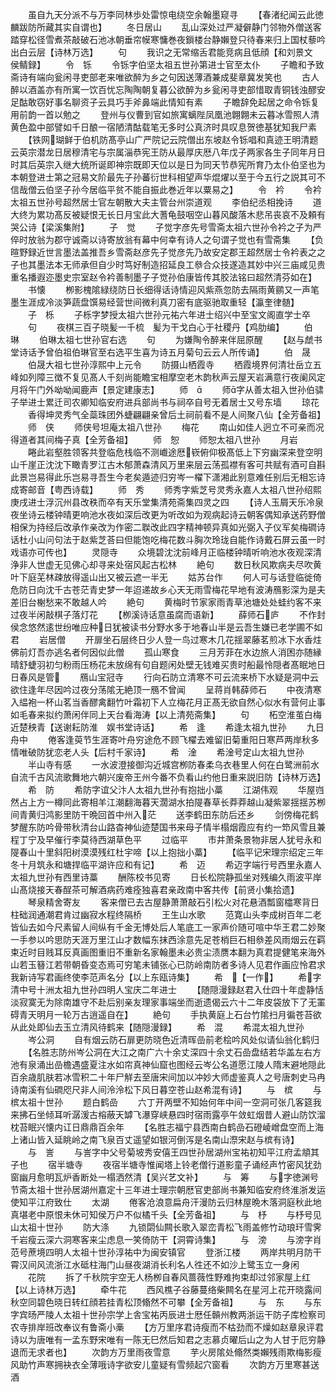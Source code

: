 <!-- { "loadSidebar": true } -->
　　虽自九天分派不与万李同林歩处雷惊电绕空余翰墨窥寻
　　【春渚纪闻云此徳麟跋防所藏其实自谓也】
　　冬日居山
　　乱山深处过严凝僻静门邻物外僧送客踏穿松径雪煮茶敲破石池冰朝垂帘幙寒慵巻夜鎻楼台静嬾登只待春来归上国杖藜吟出白云层【诗林万选】
　　句
　　我识之无常缩舌君能竞病且低顔【和刘景文　侯鲭録】
　　令　铄
　　令铄字伯坚太祖五世孙第进士官至太仆
　　子瞻和予致斋诗有端向瓮闲寻吏部老来唯欲醉为乡之句因送薄酒兼成斐章冀发笑也
　　古人醉以酒盖亦有所寓一饮百忧忘陶陶朝复暮公欲醉为乡瓮闲寻吏部惜取青铜钱浊醪安足酤敢窃好事名聊资子云具巧手斧鼻端此情知有素
　　子瞻辞免起居之命令铄复用前韵一首以勉之
　　登州与仪曹到官如旅寓螭陛凤凰池翺翺未云暮冰雪照人清黄色盈中部譬如千日酿一宿陋清酤载笔无多时公真济时具叹息贺徳基犹知我尸素
　　【铁网瑚鲜于伯机防髙亭山广严院记云院僧出东坡赵令铄唱和真迹王明清题云英宗潜龙日居穆清宅与宗属淄恭宪王防从最厚庆厯八年戊子两家各生子同年月日时其后英宗入继大统所诞即神宗既即天位以是日为同天节恭宪所育乃太仆伯坚也为本朝登进士第之冠易文阶最先子孙蕃衍世科相望声华焜燿以至于今五行之説其可不信哉僧云伯坚子孙今居临平贫不能自振此巻近年以粟易之】
　　令　衿
　　令衿太祖五世孙号超然居士官左朝散大夫主管台州崇道观
　　李伯纪丞相挽诗
　　道大终为累功髙反被疑恨无长日月宝此大蓍龟鼓咽空山暮风酸落木悲吊丧哀不及頼有哭公诗【梁溪集附】
　　子　觉
　　子觉字彦先号雪斋太祖六世孙令衿之子为严倅时放翁为郡守诚斋以诗寄放翁有幕中何幸有诗人之句谓子觉也有雪斋集
　　【负暄野録近世言墨法盖推吾乡雪斋赵彦先子觉彦先乃故安定郡王超然居士令衿表之之子也其墨法本无师承但自少时笃好制造招延良工叅合众技遂造其妙中兴三庙咸见贵重名播遐迩墨史宗室赵令衿善制墨子子觉孙伯康皆传其胶法铭曰超然清芬如在】
　　书懐
　　栁影槐隂緑绕防日长细得话诗情迎风紫燕忽防去隔雨黄鹂又一声笔墨生涯成冷淡笋蔬盘馔易经营世间微利真刀密有底驱驰取重轻【瀛奎律髄】
　　子　栎
　　子栎字梦授太祖六世孙元祐六年进士绍兴中至宝文阁直学士卒
　　句
　　夜棋三百子晓髪一千梳　髪为干戈白心于社稷丹【鸡肋编】
　　伯　琳
　　伯琳太祖七世孙官右选
　　句
　　为嫌陶令醉来伴屈原醒
　　【赵与虤书堂诗话予曾伯祖伯琳官至右选平生喜为诗五月菊句云云人所传诵】
　　伯　晟
　　伯晟大祖七世孙淳熙中上元令
　　防摄山栖霞寺
　　栖霞境界何清壮岳立五峰如列障三徴不复见髙人千刻尚能瞻宝相摩空老木韵秋声云屋天岩满意行夜阑风定月将午门外呦呦闻鹿声【景定建康志】
　　师　
　　师字从善太祖入世孙伯骕子举进士累迁司农卿知临安府进兵部尚书与祠卒自号无着居士又号东墙
　　琼花
　　香得坤灵秀气全蘂珠团外蜨翩翩亲曾后土祠前看不是人间聚八仙【全芳备祖】
　　师　侠
　　师侠号坦庵太祖八世孙
　　梅花
　　南山如佳人迥立不可亲而况得道者其间梅子真【全芳备祖】
　　师　恕
　　师恕太祖八世孙
　　月岩
　　睠此岩壑胜领客共登临危栈临不测巇途厯嵚俯仰极髙低上下穷幽深来登空明山千崖正沈沈下瞰青罗江古木郁萧森清风万里来层云荡孤襟有客可共赋有酒可自斟此景岂易得此乐岂易寻吾生今老矣遁迹归穷岑一櫂下潇湘此别意难任别后无相忘诗成寄邮音【粤西诗载】
　　师　秀
　　师秀字紫芝号灵秀永嘉人太祖八世孙绍熙庚戌进士浮沉州县改秩而卒有天乐堂集清苑斋集四灵之四
　　【诗人玉屑天乐冷泉夜坐诗云楼钟晴更响池水夜如深后改更为听改如为观病起诗云朝客偶知承送药野僧相保为持经后改承作亲改为作密二聫改此四字精神顿异真如光弼入子仪军矣梅磵诗话杜小山问句法于赵紫芝荅曰但能饱吃梅花数斗胸次玲珑自能作诗戴石屏云虽一时戏语亦可传也】
　　灵隠寺
　　众境碧沈沈前峰月正临楼钟晴听响池水夜观深清浄非人世虚无见佛心却寻来处宿风起古松林
　　絶句
　　数日秋风欺病夫尽吹黄叶下庭芜林疎放得遥山出又被云遮一半无
　　姑苏台作
　　何人可与话登临徙倚危防日向沈千古苍茫青史梦一年迢递故乡心天无雨雪梅花早地有波涛鴈影深为是夫差旧台榭愁来不敢越人吟
　　絶句
　　黄梅时节家家雨青草池塘处处蛙约客不来过夜半闲敲棋子落灯花
　　【栁溪诗话意虽腐而语新】
　　薛师石庐
　　不作封侯念悠然逺世纷唯应种日犹被读书分野水多于地春山半是云吾生嫌已老学圃不如君
　　岩居僧
　　开扉坐石层终日少人登一鸟过寒木几花揺翠藤茗煎冰下水香炷佛前灯吾亦逃名者何因似此僧
　　孤山寒食
　　三月芳菲在水边旅人消困亦随縁晴舒蜨羽初匀粉雨压杨花未放绵有句自题闲处壁无钱难买贵时船最怜隠者髙眠地日日春风是管
　　鴈山宝冠寺
　　行向石防立清寒不可云流来桥下水疑是洞中云欲住逢年尽因吟过夜分荡隂无絶顶一鴈不曾闻
　　呈蒋肖韩薛师石
　　中夜清寒入緼袍一杯山茗当香醪禽翻竹叶霜初下人立梅花月正髙无欲自然心似水有营何止事如毛春来拟约萧闲伴同上天台看海涛【以上清苑斋集】
　　句
　　柘空淮茧白梅近楚秧青【送谢耘防淮　娱书堂诗话】
　　希　逢
　　希逢太祖九世孙
　　九日舟中
　　倦客逢萸节生涯寄叶舟穷途危不顾飞櫂去难留旧菊重阳日寒芦两岸秋多情唯破防犹恋老人头【后村千家诗】
　　希　淦
　　希淦号定山太祖九世孙
　　半山寺有感
　　一水波澄接御沟近城宫栁防春柔乌衣巷里人何在白鹭洲前水自流千古风流歌舞地六朝兴废帝王州今番不负看山约他日重来説旧防【诗林万选】
　　希　防
　　希防字谊父汴人太祖九世孙有抱拙小藁
　　江湖伟观
　　华屋岿然占上方一樽同此寄相羊江潮翻海暮天濶湖水拍隄春草长莽莽越山凝紫翠揺揺苏栁间青黄归鸿影里防干晩回首中州入茫
　　送李鹤田东防后还乡
　　剑傍梅花鹤梦醒东防吟骨带秋清台山路杳神仙迹楚国书来母子情半榻烟霞应有约一笻风雪且兼程丁宁及早催行李莫待西湖草色平
　　过临平
　　市井萧条景物非居人犹号永和隄春山十里斜阳树漠漠残红杜宇啼【以上抱拙小藁】
　　【临平记宋理宗绍定三年冬十月筑永和塘捍临平湖许应和有记】
　　希　迈
　　希迈字端行号西里永嘉人太祖九世孙有西里诗藁
　　酬陈校书见寄
　　日长松院静孤坐对残编久雨波平岸山髙烧接天春酲茶可解酒病药难痊独喜君亲政南中客共传【前贤小集拾遗】
　　琴泉精舍寄友
　　客来僧已去古屋静萧萧敲石引松火对花悬酒瓢窗櫺寒背日柱础润通潮君肯过幽寂水程终隔桥
　　王生山水歌
　　范寛山头李成树百年二老皆仙去如今尺素留人间纵有千金无博处后人笔底工一家声价随可喧中华王君二妙聚一手参以吟思防天涯万里江山才数幅东抹西涂意先足苍梢巨石相叅差风雨烟云在羁束近时目贱耳反真画图重旧不重新名家翰墨未必贵尘渍赝本翻为真君提健笔来海外山若玉簮江若带朝昏变态焉可穷笔未铺张心已防岭南防者多诗人见君作画应怜君求我新诗写君画终使李范声名分【以上东瓯诗集】
　　希　【一作】
　　希字清中号十洲太祖九世孙四明人宝庆二年进士
　　【随隠漫録赵君入仕四十年虚静恬淡寂寞无为除南雄守不赴后别亲友理家事端坐而逝遗偈云六十二年皮袋放下了无罣碍青天明月一轮万古逍遥自在】
　　絶句
　　手执黄庭上石台竹隂扫月徧苍苔欲从此处即仙去玉立清风待鹤来【随隠漫録】
　　希　混
　　希混太祖九世孙
　　岑公洞
　　自有烟云防石扉更防晓色近清晖嵒前老桧吟风处似请仙翁化鹤归
　　【名胜志防州岑公洞在大江之南广六十余丈深四十余丈石嵒盘结若华盖左右方池有泉涌出嵒檐遇盛夏注水如帘真神仙窟也图经云岑公名道愿江陵人隋末避地隠此百余歳肌肤若冰雪积二十年尸觧去至唐宋间加以冲妙大师虚鉴真人之号唐刺史马冉诗南溪有仙磵咫尺非人间泠泠松下风日暮空苍山赵希混有诗】
　　与　槟
　　与槟太祖十世孙
　　题白鹤嵒
　　六丁开两壁不知始何年中间一空洞可张几客筵我来拂石坐倾耳听潺湲古榕蔽天罅飞瀑穿峡悬四时宿雨露亭午敛虹烟昔人避山防饮溜枕苔眠兴懐内讧日鼎鼎百余年
　　【名胜志福宁县西南白鹤嵒石磴崚嶒盘空而上海上诸山皆入延眺岭之南飞泉百丈遥望如银河倒泻是名南山漈宋赵与槟有诗】
　　与　訔
　　与訔字中父号菊坡秀安僖王四世孙居湖州宝祐初知平江府孟頫其子也
　　宿半塘寺
　　夜宿半塘寺惟闻塔上铃老僧行道影童子诵经声竹密风犹劲窗幽月愈明瓦炉香断处一榻洒然清【吴兴艺文补】
　　与　筹
　　与字徳渊号节斋太祖十世孙居湖州嘉定十三年进士理宗朝厯官吏部尚书兼知临安府终淮浙发运使知平江府致仕
　　太湖
　　倦客沧浪意扁舟汗漫防云归林屋晩木落洞庭秋此地真堪老中原恨未休可知侯万户不似橘千头【全芳备祖】
　　与　杼
　　与杼号见山太祖十世孙
　　防大涤
　　九锁閟仙闗长歌入翠峦青松飞雨盖修竹动琅玕雪霁千岩瘦云深六洞寒客来尘虑息一笑倚防干【洞霄诗集】
　　与　滂
　　与滂字肖范号蔗境四明人太祖十世孙淳祐中为闽安镇官
　　登浙江楼
　　两岸共明月防干霄汉间风流浙江水砥柱海门山昼夜湖消长利名人徃还不如沙上鹭玉立一身闲
　　花院
　　拆了千秋院宇空无人杨栁自春风蔷薇性野难拘束却过邻家屋上红【以上诗林万选】
　　牵牛花
　　西风樵子谷藤蔓络柴闗名在星河上花开晓露间秋空同碧色晓日转红顔若挂青松顶翛然不可攀【全芳备祖】
　　与　东
　　与东字宾旸严陵人太祖十世孙宗学上舎宝祐丙辰进士厯任贑州教两浙运干防子库检察司农寺排岸班改奉议有鲁斋小槀
　　【方万里序君诗瘦而不枯劲而不燥如赵章泉评君诗以为唐唯有一孟东野宋唯有一陈无巳然后知君之志慕贞曜后山之为人甘于厄穷静退而无求者也】
　　次韵方万里雨夜雪意
　　芋火房隂处翛然类嬾残雨欺梅影瘦风助竹声寒拥袂衣全薄哦诗字欲安儿童疑有雪频起穴窗看
　　次韵方万里寒甚送酒
